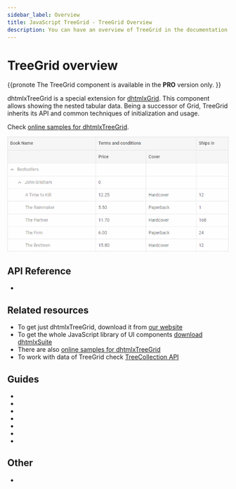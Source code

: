 ```yaml
---
sidebar_label: Overview
title: JavaScript TreeGrid - TreeGrid Overview 
description: You can have an overview of TreeGrid in the documentation of the DHTMLX JavaScript UI library. Browse developer guides and API reference, try out code examples and live demos, and download a free 30-day evaluation version of DHTMLX Suite 7.
---
```


# TreeGrid overview

{{pronote
The TreeGrid component is available in the **PRO** version only.
}}

dhtmlxTreeGrid is a special extension for [dhtmlxGrid](grid/index.md). This component allows showing the nested tabular data. Being a successor of Grid, TreeGrid inherits its API and common techniques of initialization and
usage.

Check [online samples for dhtmlxTreeGrid](https://snippet.dhtmlx.com/all?text=%23treegrid).

![](../assets/treegrid/treegrid_front.png)

## API Reference

- [](treegrid/api/api_overview.md)

## Related resources

- To get just dhtmlxTreeGrid, download it from [our website](https://dhtmlx.com/docs/products/dhtmlxTreeGrid/download.shtml)
- To get the whole JavaScript library of UI components [download dhtmlxSuite](https://dhtmlx.com/docs/products/dhtmlxSuite/download.shtml)
- There are also [online samples for dhtmlxTreeGrid](https://snippet.dhtmlx.com/all?text=%23treegrid)
- To work with data of TreeGrid check [TreeCollection API](tree_collection/index.md)

## Guides

- [](initialization.md)
- [](configuration.md)
- [](data_loading.md)
- [](usage.md)
- [](usage_selection.md)
- [](customization.md)
- [](events.md)

## Other

- [](../migration.md)
